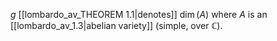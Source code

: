 $g$ [[lombardo_av_THEOREM 1.1|denotes]] $\dim(A)$ where $A$ is an [[lombardo_av_1.3|abelian variety]] (simple, over $\mathbb{C}$).